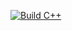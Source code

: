 [![Build C++](https://github.com/hamsaraj7106/C-CI/actions/workflows/actions.yml/badge.svg)](https://github.com/hamsaraj7106/C-CI/actions/workflows/actions.yml)
